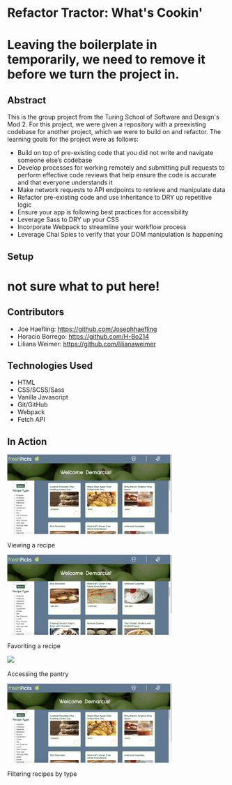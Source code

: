 # Refactor Tractor: What's Cookin'

# Leaving the boilerplate in temporarily, we need to remove it before we turn the project in.

## Abstract
This is the group project from the Turing School of Software and Design's Mod 2. For this project, we were given a repository with a preexisting codebase for another project, which we were to build on and refactor. The learning goals for the project were as follows:
- Build on top of pre-existing code that you did not write and navigate someone else’s codebase
- Develop processes for working remotely and submitting pull requests to perform effective code reviews that help ensure the code is accurate and that everyone understands it
- Make network requests to API endpoints to retrieve and manipulate data
- Refactor pre-existing code and use inheritance to DRY up repetitive logic
- Ensure your app is following best practices for accessibility
- Leverage Sass to DRY up your CSS
- Incorporate Webpack to streamline your workflow process
- Leverage Chai Spies to verify that your DOM manipulation is happening

## Setup

# not sure what to put here!

## Contributors

- Joe Haefling: https://github.com/Josephhaefling
- Horacio Borrego: https://github.com/H-Bo214
- Liliana Weimer: https://github.com/lilianaweimer

## Technologies Used

- HTML
- CSS/SCSS/Sass
- Vanilla Javascript
- Git/GitHub
- Webpack
- Fetch API

## In Action

<img src="src/images/wc-viewrecipe.gif" height="auto" width = "75%">

Viewing a recipe

<img src="src/images/wc-favorites.gif" height="auto" width = "75%">

Favoriting a recipe

<img src="src/images/wc-pantry.gif" height="auto" width = "75%">

Accessing the pantry

<img src="src/images/wc-filter.gif" height="auto" width = "75%">

Filtering recipes by type